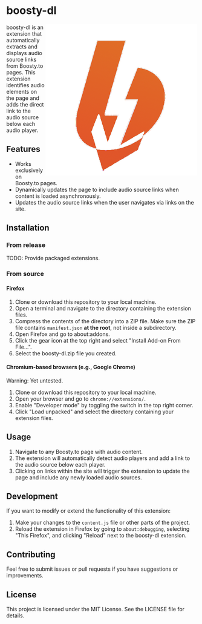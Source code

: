 # boosty-dl
<img align="right" src="boosty_dl_big.png">
boosty-dl is an extension that automatically extracts and displays audio source links from Boosty.to pages. This extension identifies audio elements on the page and adds the direct link to the audio source below each audio player.

## Features

- Works exclusively on Boosty.to pages.
- Dynamically updates the page to include audio source links when content is loaded asynchronously.
- Updates the audio source links when the user navigates via links on the site.

## Installation
### From release
TODO: Provide packaged extensions.
### From source
#### Firefox
1. Clone or download this repository to your local machine.
2. Open a terminal and navigate to the directory containing the extension files.
3. Compress the contents of the directory into a ZIP file. Make sure the ZIP file contains `manifest.json` **at the root**, not inside a subdirectory.
4. Open Firefox and go to about:addons.
5. Click the gear icon at the top right and select "Install Add-on From File...".
6. Select the boosty-dl.zip file you created.

#### Chromium-based browsers (e.g., Google Chrome)
Warning: Yet untested.

1. Clone or download this repository to your local machine.
2. Open your browser and go to `chrome://extensions/`.
3. Enable "Developer mode" by toggling the switch in the top right corner.
4. Click "Load unpacked" and select the directory containing your extension files.
## Usage

1. Navigate to any Boosty.to page with audio content.
2. The extension will automatically detect audio players and add a link to the audio source below each player.
3. Clicking on links within the site will trigger the extension to update the page and include any newly loaded audio sources.

## Development

If you want to modify or extend the functionality of this extension:

1. Make your changes to the `content.js` file or other parts of the project.
2. Reload the extension in Firefox by going to `about:debugging`, selecting "This Firefox", and clicking "Reload" next to the boosty-dl extension.

## Contributing

Feel free to submit issues or pull requests if you have suggestions or improvements.

## License

This project is licensed under the MIT License. See the LICENSE file for details.
